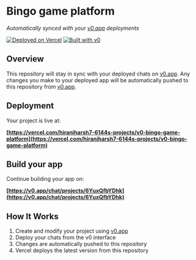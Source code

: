 # Bingo game platform

*Automatically synced with your [v0.app](https://v0.app) deployments*

[![Deployed on Vercel](https://img.shields.io/badge/Deployed%20on-Vercel-black?style=for-the-badge&logo=vercel)](https://vercel.com/hiraniharsh7-6144s-projects/v0-bingo-game-platform)
[![Built with v0](https://img.shields.io/badge/Built%20with-v0.app-black?style=for-the-badge)](https://v0.app/chat/projects/6YuxQfbYDhk)

## Overview

This repository will stay in sync with your deployed chats on [v0.app](https://v0.app).
Any changes you make to your deployed app will be automatically pushed to this repository from [v0.app](https://v0.app).

## Deployment

Your project is live at:

**[https://vercel.com/hiraniharsh7-6144s-projects/v0-bingo-game-platform](https://vercel.com/hiraniharsh7-6144s-projects/v0-bingo-game-platform)**

## Build your app

Continue building your app on:

**[https://v0.app/chat/projects/6YuxQfbYDhk](https://v0.app/chat/projects/6YuxQfbYDhk)**

## How It Works

1. Create and modify your project using [v0.app](https://v0.app)
2. Deploy your chats from the v0 interface
3. Changes are automatically pushed to this repository
4. Vercel deploys the latest version from this repository